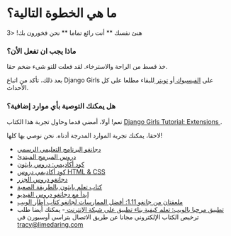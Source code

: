 # ما هي الخطوة التالية؟

هنئ نفسك ** أنت رائع تماما ** نحن فخورون بك! <3

### ماذا يجب ان تفعل الأن؟

خذ قسط من الراحة والاسترخاء. لقد فعلت للتو شيء ضخم حقا.

بعد ذلك، تأكد من اتباع Django Girls على [ الفيسبوك ](http://facebook.com/djangogirls) أو [ تويتر ](https://twitter.com/djangogirls) للبقاء مطلعا على كل الأحداث.

### هل يمكنك التوصية بأي موارد إضافية؟

نعم! أولا، أمضي قدما وحاول تجربة هذا الكتاب [ Django Girls Tutorial: Extensions ](https://tutorial-extensions.djangogirls.org/).

لاحقا، يمكنك تجربة الموارد المدرجة أدناه. نحن نوصي بها كلها!

- [دجانغو البرنامج التعليمي الرسمي](https://docs.djangoproject.com/en/1.11/intro/tutorial01/)
- [دروس المبرمج المبتدئ](http://newcoder.io/tutorials/)
- [كود أكاديمي: دروس بايثون](https://www.codecademy.com/en/tracks/python)
- [كود أكاديمي دروس HTML & CSS](https://www.codecademy.com/tracks/web)
- [دجانغو دروس الجزر](https://github.com/ggcarrots/django-carrots)
- [كتاب تعلم بايثون بالطريقة الصعبة](http://learnpythonthehardway.org/book/)
- [إبدأ مع دجانغو دروس الفيديو](http://www.gettingstartedwithdjango.com/)
- [ملعقتان من جانغو 1.11: أفضل الممارسات لجانغو كتاب إطار الويب](https://www.twoscoopspress.com/products/two-scoops-of-django-1-11)
- [ تطبيق مرحبا بالويب: تعلم كيفية بناء تطبيق على شبكة الإنترنت ](https://hellowebapp.com/) - يمكنك أيضا طلب ترخيص الكتاب الإلكتروني مجانا عن طريق الاتصال بتراسي أوسبورن في <tracy@limedaring.com>